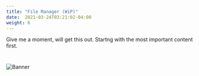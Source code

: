 ```yaml
---
title: "File Manager (WiP)"
date:  2021-03-24T03:21:02-04:00
weight: 6
---
```


Give me a moment, will get this out. Startng with the most important content first.

#
![Banner](/images/fishy.gif)
